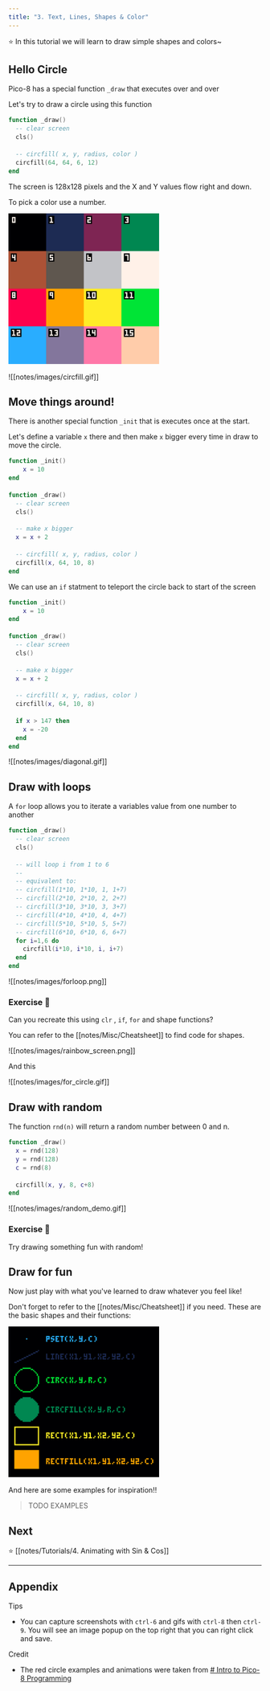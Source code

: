 ```yaml
---
title: "3. Text, Lines, Shapes & Color"
---
```


⭐️ In this tutorial we will learn to draw simple shapes and colors~

## Hello Circle

Pico-8 has a special function `_draw` that executes over and over

Let's try to draw a circle using this function

```lua
function _draw()
  -- clear screen
  cls()

  -- circfill( x, y, radius, color )
  circfill(64, 64, 6, 12)
end
```

The screen is 128x128 pixels and the X and Y values flow right and down. 

To pick a color use a number.

<img src="/notes/images/color_reference.png" alt="colors" width="300"/>

![[notes/images/circfill.gif]]


## Move things around!

There is another special function `_init` that is executes once at the start.

Let's define a variable `x` there and then make `x` bigger every time in draw to move the circle.

```lua
function _init()
	x = 10
end

function _draw()
  -- clear screen
  cls()

  -- make x bigger
  x = x + 2

  -- circfill( x, y, radius, color )
  circfill(x, 64, 10, 8)
end
```

We can use an `if` statment to teleport the circle back to start of the screen

```lua
function _init()
	x = 10
end

function _draw()
  -- clear screen
  cls()

  -- make x bigger
  x = x + 2

  -- circfill( x, y, radius, color )
  circfill(x, 64, 10, 8)

  if x > 147 then
    x = -20
  end
end
```

![[notes/images/diagonal.gif]]

## Draw with loops

A `for` loop allows you to iterate a variables value from one number to another

```lua
function _draw()
  -- clear screen
  cls()

  -- will loop i from 1 to 6
  --
  -- equivalent to:
  -- circfill(1*10, 1*10, 1, 1+7)
  -- circfill(2*10, 2*10, 2, 2+7)
  -- circfill(3*10, 3*10, 3, 3+7)
  -- circfill(4*10, 4*10, 4, 4+7)
  -- circfill(5*10, 5*10, 5, 5+7)
  -- circfill(6*10, 6*10, 6, 6+7)
  for i=1,6 do
    circfill(i*10, i*10, i, i+7)
  end
end
```

![[notes/images/forloop.png]]

### Exercise 🍓

Can you recreate this using `clr` , `if`, `for` and shape functions?

You can refer to the [[notes/Misc/Cheatsheet]] to find code for shapes.

![[notes/images/rainbow_screen.png]]

And this

![[notes/images/for_circle.gif]]

## Draw with random

The function `rnd(n)` will return a random number between 0 and n.

```lua
function _draw()
  x = rnd(128)
  y = rnd(128)
  c = rnd(8)

  circfill(x, y, 8, c+8)
end
```

![[notes/images/random_demo.gif]]

### Exercise 🍓

Try drawing something fun with random!

## Draw for fun

Now just play with what you've learned to draw whatever you feel like!

Don't forget to refer to the [[notes/Misc/Cheatsheet]] if you need. These are the basic shapes and their functions:

<img src="/notes/images/drawing_reference.png" alt="basic_shapes" width="300"/>

And here are some examples for inspiration!!

> TODO EXAMPLES

## Next

⭐️ [[notes/Tutorials/4. Animating with Sin & Cos]]

<hr>

## Appendix

Tips
- You can capture screenshots with `ctrl-6` and gifs with `ctrl-8` then `ctrl-9`. You will see an image popup on the top right that you can right click and save.

Credit
- The red circle examples and animations were taken from [# Intro to Pico-8 Programming](https://demoman.net/?a=intro-to-lua)